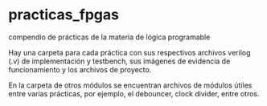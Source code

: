 # practicas_fpgas
compendio de prácticas de la materia de lógica programable


Hay una carpeta para cada práctica con sus respectivos archivos verilog (.v) de implementación y testbench, sus imágenes de evidencia de funcionamiento y los archivos de proyecto.


En la carpeta de otros módulos se encuentran archivos de módulos útiles entre varias prácticas, por ejemplo, el debouncer, clock divider, entre otros.
